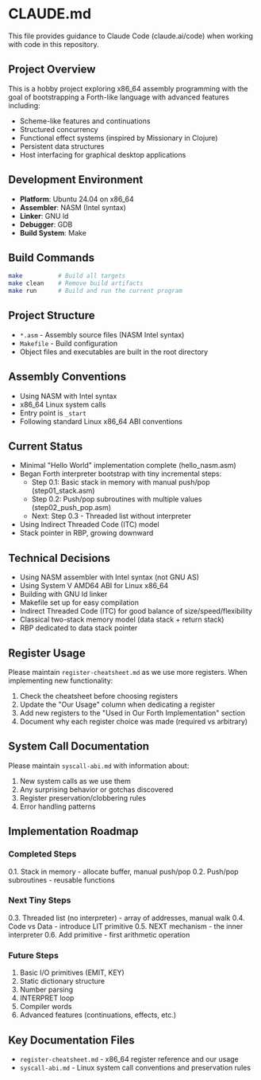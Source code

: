 # CLAUDE.md

This file provides guidance to Claude Code (claude.ai/code) when working with code in this repository.

## Project Overview

This is a hobby project exploring x86_64 assembly programming with the goal of bootstrapping a Forth-like language with advanced features including:
- Scheme-like features and continuations
- Structured concurrency
- Functional effect systems (inspired by Missionary in Clojure)
- Persistent data structures
- Host interfacing for graphical desktop applications

## Development Environment

- **Platform**: Ubuntu 24.04 on x86_64
- **Assembler**: NASM (Intel syntax)
- **Linker**: GNU ld
- **Debugger**: GDB
- **Build System**: Make

## Build Commands

```bash
make          # Build all targets
make clean    # Remove build artifacts
make run      # Build and run the current program
```

## Project Structure

- `*.asm` - Assembly source files (NASM Intel syntax)
- `Makefile` - Build configuration
- Object files and executables are built in the root directory

## Assembly Conventions

- Using NASM with Intel syntax
- x86_64 Linux system calls
- Entry point is `_start`
- Following standard Linux x86_64 ABI conventions

## Current Status

- Minimal "Hello World" implementation complete (hello_nasm.asm)
- Began Forth interpreter bootstrap with tiny incremental steps:
  - Step 0.1: Basic stack in memory with manual push/pop (step01_stack.asm)
  - Step 0.2: Push/pop subroutines with multiple values (step02_push_pop.asm)
  - Next: Step 0.3 - Threaded list without interpreter
- Using Indirect Threaded Code (ITC) model
- Stack pointer in RBP, growing downward

## Technical Decisions

- Using NASM assembler with Intel syntax (not GNU AS)
- Using System V AMD64 ABI for Linux x86_64
- Building with GNU ld linker
- Makefile set up for easy compilation
- Indirect Threaded Code (ITC) for good balance of size/speed/flexibility
- Classical two-stack memory model (data stack + return stack)
- RBP dedicated to data stack pointer

## Register Usage

Please maintain `register-cheatsheet.md` as we use more registers. When implementing new functionality:
1. Check the cheatsheet before choosing registers
2. Update the "Our Usage" column when dedicating a register
3. Add new registers to the "Used in Our Forth Implementation" section
4. Document why each register choice was made (required vs arbitrary)

## System Call Documentation

Please maintain `syscall-abi.md` with information about:
1. New system calls as we use them
2. Any surprising behavior or gotchas discovered
3. Register preservation/clobbering rules
4. Error handling patterns

## Implementation Roadmap

### Completed Steps
0.1. Stack in memory - allocate buffer, manual push/pop
0.2. Push/pop subroutines - reusable functions

### Next Tiny Steps
0.3. Threaded list (no interpreter) - array of addresses, manual walk
0.4. Code vs Data - introduce LIT primitive
0.5. NEXT mechanism - the inner interpreter
0.6. Add primitive - first arithmetic operation

### Future Steps
1. Basic I/O primitives (EMIT, KEY)
2. Static dictionary structure  
3. Number parsing
4. INTERPRET loop
5. Compiler words
6. Advanced features (continuations, effects, etc.)

## Key Documentation Files

- `register-cheatsheet.md` - x86_64 register reference and our usage
- `syscall-abi.md` - Linux system call conventions and preservation rules